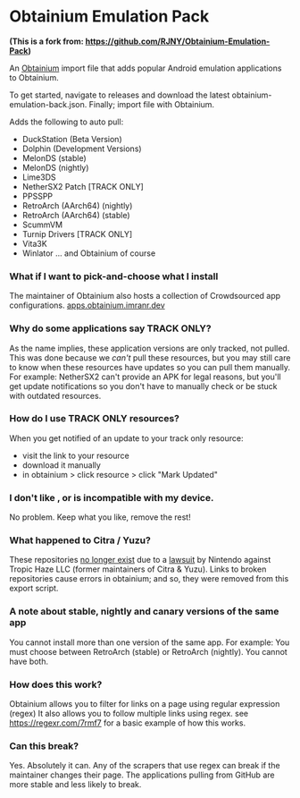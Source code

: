 # Obtainium Emulation Pack

**(This is a fork from: https://github.com/RJNY/Obtainium-Emulation-Pack)**

An [Obtainium](https://github.com/ImranR98/Obtainium) import file that adds popular Android
emulation applications to Obtainium.

To get started, navigate to releases and download the latest obtainium-emulation-back.json.
Finally; import file with Obtainium.

Adds the following to auto pull:

- DuckStation (Beta Version)
- Dolphin (Development Versions)
- MelonDS (stable)
- MelonDS (nightly)
- Lime3DS
- NetherSX2 Patch [TRACK ONLY]
- PPSSPP
- RetroArch (AArch64) (nightly)
- RetroArch (AArch64) (stable)
- ScummVM
- Turnip Drivers [TRACK ONLY]
- Vita3K
- Winlator
... and Obtainium of course

### What if I want to pick-and-choose what I install
The maintainer of Obtainium also hosts a collection of Crowdsourced app configurations.
[apps.obtainium.imranr.dev](https://apps.obtainium.imranr.dev)

### Why do some applications say TRACK ONLY?
As the name implies, these application versions are only tracked, not pulled. This was done because we _can't_ pull these resources, but you may still care to know when these resources have updates so you can pull them manually. For example: NetherSX2 can't provide an APK for legal reasons, but you'll get update notifications so you don't have to manually check or be stuck with outdated resources.

### How do I use TRACK ONLY resources?
When you get notified of an update to your track only resource:
- visit the link to your resource
- download it manually
- in obtainium > click resource > click "Mark Updated"

### I don't like <resource>, or <resource> is incompatible with my device.
No problem. Keep what you like, remove the rest!

### What happened to Citra / Yuzu?
These repositories [no longer exist](https://twitter.com/yuzuemu/status/1764733659444064671) due to a [lawsuit](https://storage.courtlistener.com/recap/gov.uscourts.rid.56980/gov.uscourts.rid.56980.10.0.pdf) by Nintendo against Tropic Haze LLC (former maintainers of Citra & Yuzu). Links to broken repositories cause errors in obtainium; and so, they were removed from this export script.

### A note about stable, nightly and canary versions of the same app
You cannot install more than one version of the same app. For example: You must choose between RetroArch (stable) or RetroArch (nightly). You cannot have both.

### How does this work?
Obtainium allows you to filter for links on a page using regular expression (regex)
It also allows you to follow multiple links using regex.
see https://regexr.com/7rmf7 for a basic example of how this works.

### Can this break?
Yes. Absolutely it can.
Any of the scrapers that use regex can break if the maintainer changes their page.
The applications pulling from GitHub are more stable and less likely to break.
